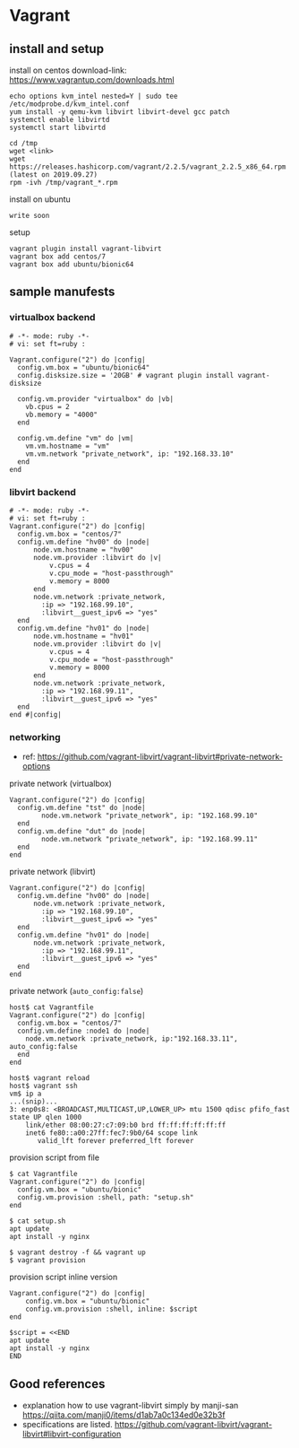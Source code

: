 
# Vagrant

## install and setup

install on centos
download-link: https://www.vagrantup.com/downloads.html
```
echo options kvm_intel nested=Y | sudo tee /etc/modprobe.d/kvm_intel.conf
yum install -y qemu-kvm libvirt libvirt-devel gcc patch
systemctl enable libvirtd
systemctl start libvirtd

cd /tmp
wget <link>
wget https://releases.hashicorp.com/vagrant/2.2.5/vagrant_2.2.5_x86_64.rpm (latest on 2019.09.27)
rpm -ivh /tmp/vagrant_*.rpm
```

install on ubuntu
```
write soon
```

setup
```
vagrant plugin install vagrant-libvirt
vagrant box add centos/7
vagrant box add ubuntu/bionic64
```

## sample manufests

### virtualbox backend
```
# -*- mode: ruby -*-
# vi: set ft=ruby :

Vagrant.configure("2") do |config|
  config.vm.box = "ubuntu/bionic64"
  config.disksize.size = '20GB' # vagrant plugin install vagrant-disksize

  config.vm.provider "virtualbox" do |vb|
    vb.cpus = 2
    vb.memory = "4000"
  end

  config.vm.define "vm" do |vm|
    vm.vm.hostname = "vm"
    vm.vm.network "private_network", ip: "192.168.33.10"
  end
end
```

### libvirt backend

```
# -*- mode: ruby -*-
# vi: set ft=ruby :
Vagrant.configure("2") do |config|
  config.vm.box = "centos/7"
  config.vm.define "hv00" do |node|
      node.vm.hostname = "hv00"
      node.vm.provider :libvirt do |v|
          v.cpus = 4
          v.cpu_mode = "host-passthrough"
          v.memory = 8000
      end
      node.vm.network :private_network,
        :ip => "192.168.99.10",
        :libvirt__guest_ipv6 => "yes"
  end
  config.vm.define "hv01" do |node|
      node.vm.hostname = "hv01"
      node.vm.provider :libvirt do |v|
          v.cpus = 4
          v.cpu_mode = "host-passthrough"
          v.memory = 8000
      end
      node.vm.network :private_network,
        :ip => "192.168.99.11",
        :libvirt__guest_ipv6 => "yes"
  end
end #|config|
```

### networking

- ref: https://github.com/vagrant-libvirt/vagrant-libvirt#private-network-options

private network (virtualbox)
```
Vagrant.configure("2") do |config|
  config.vm.define "tst" do |node|
		node.vm.network "private_network", ip: "192.168.99.10"
  end
  config.vm.define "dut" do |node|
		node.vm.network "private_network", ip: "192.168.99.11"
  end
end
```

private network (libvirt)
```
Vagrant.configure("2") do |config|
  config.vm.define "hv00" do |node|
      node.vm.network :private_network,
        :ip => "192.168.99.10",
        :libvirt__guest_ipv6 => "yes"
  end
  config.vm.define "hv01" do |node|
      node.vm.network :private_network,
        :ip => "192.168.99.11",
        :libvirt__guest_ipv6 => "yes"
  end
end
```

private network (`auto_config:false`)
```
host$ cat Vagrantfile
Vagrant.configure("2") do |config|
  config.vm.box = "centos/7"
  config.vm.define :node1 do |node|
    node.vm.network :private_network, ip:"192.168.33.11", auto_config:false
  end
end

host$ vagrant reload
host$ vagrant ssh
vm$ ip a
...(snip)...
3: enp0s8: <BROADCAST,MULTICAST,UP,LOWER_UP> mtu 1500 qdisc pfifo_fast state UP qlen 1000
    link/ether 08:00:27:c7:09:b0 brd ff:ff:ff:ff:ff:ff
    inet6 fe80::a00:27ff:fec7:9b0/64 scope link
       valid_lft forever preferred_lft forever
```

provision script from file
```
$ cat Vagrantfile
Vagrant.configure("2") do |config|
  config.vm.box = "ubuntu/bionic"
  config.vm.provision :shell, path: "setup.sh"
end

$ cat setup.sh
apt update
apt install -y nginx

$ vagrant destroy -f && vagrant up
$ vagrant provision
```

provision script inline version
```
Vagrant.configure("2") do |config|
	config.vm.box = "ubuntu/bionic"
	config.vm.provision :shell, inline: $script
end

$script = <<END
apt update
apt install -y nginx
END
```

## Good references

- explanation how to use vagrant-libvirt simply by manji-san
  https://qiita.com/manji0/items/d1ab7a0c134ed0e32b3f
- specifications are listed.
  https://github.com/vagrant-libvirt/vagrant-libvirt#libvirt-configuration

